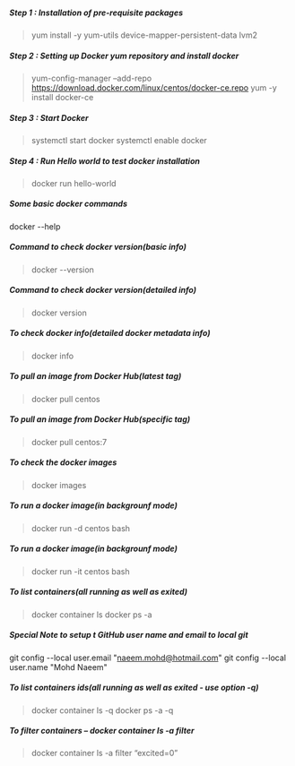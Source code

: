 ##### Step 1 : Installation of pre-requisite packages
> yum install -y yum-utils device-mapper-persistent-data lvm2

##### Step 2 : Setting up Docker yum repository and install docker
> yum-config-manager –add-repo https://download.docker.com/linux/centos/docker-ce.repo
> yum -y install docker-ce

##### Step 3 : Start Docker
> systemctl start docker
> systemctl enable docker

##### Step 4 : Run Hello world to test docker installation
> docker run hello-world

##### Some basic docker commands
docker --help

##### Command to check docker version(basic info)
> docker --version

##### Command to check docker version(detailed info)
> docker version

##### To check docker info(detailed docker metadata info) 
> docker info

##### To pull an image from Docker Hub(latest tag)
> docker pull centos

##### To pull an image from Docker Hub(specific tag)
> docker pull centos:7

##### To check the docker images
> docker images

##### To run a docker image(in backgrounf mode)
> docker run -d centos bash

##### To run a docker image(in backgrounf mode)
> docker run -it centos bash

##### To list containers(all  running as well as exited)
> docker container ls
> docker ps -a

##### Special Note to setup t GitHub user name and email to local git
git config --local user.email "naeem.mohd@hotmail.com"
git config --local user.name "Mohd Naeem"

##### To list containers ids(all  running as well as exited - use option -q)
> docker container ls -q
> docker ps -a -q

##### To filter containers – docker container ls -a filter <filtercondition>
> docker container ls -a filter “excited=0”
